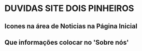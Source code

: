 # DUVIDAS SITE DOIS PINHEIROS

## Icones na área de Noticias na Página Inicial

## Que informações colocar no 'Sobre nós'